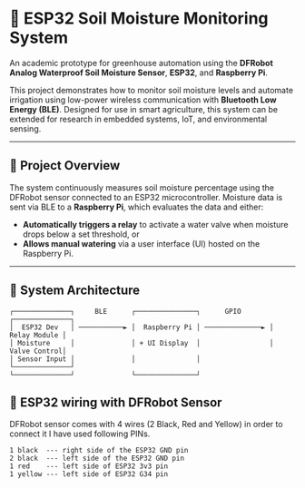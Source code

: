# 🌱 ESP32 Soil Moisture Monitoring System

An academic prototype for greenhouse automation using the **DFRobot Analog Waterproof Soil Moisture Sensor**, **ESP32**, and **Raspberry Pi**.

This project demonstrates how to monitor soil moisture levels and automate irrigation using low-power wireless communication with **Bluetooth Low Energy (BLE)**. Designed for use in smart agriculture, this system can be extended for research in embedded systems, IoT, and environmental sensing.

---

## 📖 Project Overview

The system continuously measures soil moisture percentage using the DFRobot sensor connected to an ESP32 microcontroller. Moisture data is sent via BLE to a **Raspberry Pi**, which evaluates the data and either:

- **Automatically triggers a relay** to activate a water valve when moisture drops below a set threshold, or
- **Allows manual watering** via a user interface (UI) hosted on the Raspberry Pi.

---

## 🧩 System Architecture

```
┌──────────────┐     BLE      ┌───────────────┐      GPIO       ┌──────────────┐
│  ESP32 Dev   │ ───────────► │  Raspberry Pi │ ──────────────► │ Relay Module │
│ Moisture     │              │ + UI Display  │                 │ Valve Control│
│ Sensor Input │              │               │                 └──────────────┘
└──────────────┘              └───────────────┘
```

## 📱 ESP32 wiring with DFRobot Sensor

DFRobot sensor comes with 4 wires (2 Black, Red and Yellow) in order to connect it I have used following PINs.
```
1 black  --- right side of the ESP32 GND pin
2 black  --- left side of the ESP32 GND pin
1 red    --- left side of ESP32 3v3 pin
1 yellow --- left side of ESP32 G34 pin
```
